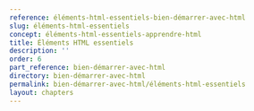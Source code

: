 ```yaml
---
reference: éléments-html-essentiels-bien-démarrer-avec-html
slug: éléments-html-essentiels
concept: éléments-html-essentiels-apprendre-html
title: Éléments HTML essentiels
description: ''
order: 6
part_reference: bien-démarrer-avec-html
directory: bien-démarrer-avec-html
permalink: bien-démarrer-avec-html/éléments-html-essentiels
layout: chapters
---
```

